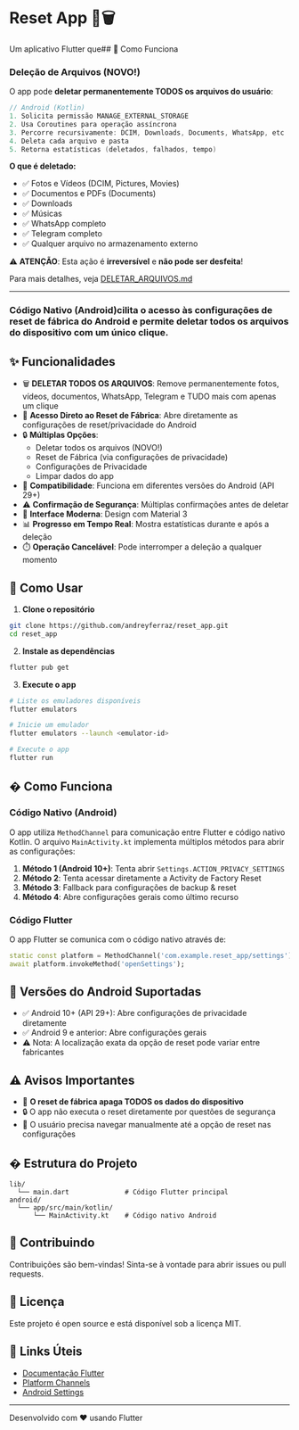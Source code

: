 # Reset App 🔄🗑️

Um aplicativo Flutter que## 🔧 Como Funciona

### Deleção de Arquivos (NOVO!)

O app pode **deletar permanentemente TODOS os arquivos do usuário**:

```kotlin
// Android (Kotlin)
1. Solicita permissão MANAGE_EXTERNAL_STORAGE
2. Usa Coroutines para operação assíncrona
3. Percorre recursivamente: DCIM, Downloads, Documents, WhatsApp, etc
4. Deleta cada arquivo e pasta
5. Retorna estatísticas (deletados, falhados, tempo)
```

**O que é deletado:**
- ✅ Fotos e Vídeos (DCIM, Pictures, Movies)
- ✅ Documentos e PDFs (Documents)
- ✅ Downloads
- ✅ Músicas
- ✅ WhatsApp completo
- ✅ Telegram completo
- ✅ Qualquer arquivo no armazenamento externo

⚠️ **ATENÇÃO**: Esta ação é **irreversível** e **não pode ser desfeita**!

Para mais detalhes, veja [DELETAR_ARQUIVOS.md](DELETAR_ARQUIVOS.md)

---

### Código Nativo (Android)cilita o acesso às configurações de reset de fábrica do Android **e permite deletar todos os arquivos do dispositivo com um único clique**.

## ✨ Funcionalidades

- 🗑️ **DELETAR TODOS OS ARQUIVOS**: Remove permanentemente fotos, vídeos, documentos, WhatsApp, Telegram e TUDO mais com apenas um clique
- 🎯 **Acesso Direto ao Reset de Fábrica**: Abre diretamente as configurações de reset/privacidade do Android
- 🔒 **Múltiplas Opções**: 
  - Deletar todos os arquivos (NOVO!)
  - Reset de Fábrica (via configurações de privacidade)
  - Configurações de Privacidade
  - Limpar dados do app
- 📱 **Compatibilidade**: Funciona em diferentes versões do Android (API 29+)
- ⚠️ **Confirmação de Segurança**: Múltiplas confirmações antes de deletar
- 🎨 **Interface Moderna**: Design com Material 3
- 📊 **Progresso em Tempo Real**: Mostra estatísticas durante e após a deleção
- ⏱️ **Operação Cancelável**: Pode interromper a deleção a qualquer momento

## 🚀 Como Usar

1. **Clone o repositório**
```bash
git clone https://github.com/andreyferraz/reset_app.git
cd reset_app
```

2. **Instale as dependências**
```bash
flutter pub get
```

3. **Execute o app**
```bash
# Liste os emuladores disponíveis
flutter emulators

# Inicie um emulador
flutter emulators --launch <emulator-id>

# Execute o app
flutter run
```

## � Como Funciona

### Código Nativo (Android)

O app utiliza `MethodChannel` para comunicação entre Flutter e código nativo Kotlin. O arquivo `MainActivity.kt` implementa múltiplos métodos para abrir as configurações:

1. **Método 1 (Android 10+)**: Tenta abrir `Settings.ACTION_PRIVACY_SETTINGS`
2. **Método 2**: Tenta acessar diretamente a Activity de Factory Reset
3. **Método 3**: Fallback para configurações de backup & reset
4. **Método 4**: Abre configurações gerais como último recurso

### Código Flutter

O app Flutter se comunica com o código nativo através de:
```dart
static const platform = MethodChannel('com.example.reset_app/settings');
await platform.invokeMethod('openSettings');
```

## 📱 Versões do Android Suportadas

- ✅ Android 10+ (API 29+): Abre configurações de privacidade diretamente
- ✅ Android 9 e anterior: Abre configurações gerais
- ⚠️ Nota: A localização exata da opção de reset pode variar entre fabricantes

## ⚠️ Avisos Importantes

- 🔴 **O reset de fábrica apaga TODOS os dados do dispositivo**
- 🔒 O app não executa o reset diretamente por questões de segurança
- 📲 O usuário precisa navegar manualmente até a opção de reset nas configurações

## �️ Estrutura do Projeto

```
lib/
  └── main.dart              # Código Flutter principal
android/
  └── app/src/main/kotlin/
      └── MainActivity.kt    # Código nativo Android
```

## 🤝 Contribuindo

Contribuições são bem-vindas! Sinta-se à vontade para abrir issues ou pull requests.

## 📄 Licença

Este projeto é open source e está disponível sob a licença MIT.

## 🔗 Links Úteis

- [Documentação Flutter](https://flutter.dev/docs)
- [Platform Channels](https://flutter.dev/docs/development/platform-integration/platform-channels)
- [Android Settings](https://developer.android.com/reference/android/provider/Settings)

---

Desenvolvido com ❤️ usando Flutter
